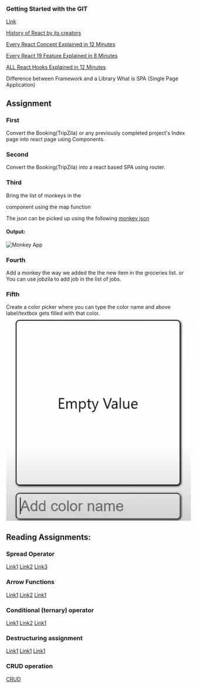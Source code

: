 ### Getting Started with the GIT
[Link](https://www.freecodecamp.org/news/practical-git-and-git-workflows/)

[History of React by its creators](https://www.youtube.com/watch?v=8pDqJVdNa44&t=5s)

[Every React Concept Explained in 12 Minutes](https://www.youtube.com/watch?v=wIyHSOugGGw&t=315s)

[Every React 19 Feature Explained in 8 Minutes](https://www.youtube.com/watch?v=2NPIYnY3ilo)

[ALL React Hooks Explained in 12 Minutes](https://www.youtube.com/watch?v=LOH1l-MP_9k)

Difference between Framework and a Library
What is SPA (Single Page Application)


## Assignment 

### First
Convert the Booking(TripZila) or any previously completed project's Index page into react page using Components. 
### Second
Convert the Booking(TripZila) into a react based SPA using router.
### Third
Bring the list of monkeys in the <Main/> component using the map function

The json can be picked up using the following [monkey json](https://raw.githubusercontent.com/jamesmontemagno/app-monkeys/master/MonkeysApp/monkeydata.json)
#### Output: 
![Monkey App]()

### Fourth

Add a monkey the way we added the the new item in the groceries list.
or
You can use jobzila to add job in the list of jobs.

### Fifth
Create a color picker where you can type the color name and above label/textbox gets filled with that color. 
![Color Selector](Assets/challange.png)

## Reading Assignments:

### Spread Operator
[Link1](https://www.freecodecamp.org/news/javascript-spread-and-rest-operators/)
[Link2](https://www.w3schools.com/react/react_es6_spread.asp)
[Link3](https://developer.mozilla.org/en-US/docs/Web/JavaScript/Reference/Operators/Spread_syntax)

### Arrow Functions
[Link1](https://developer.mozilla.org/en-US/docs/Web/JavaScript/Reference/Functions/Arrow_functions
)
[Link2](https://www.w3schools.com/js/js_arrow_function.asp)
[Link1](https://www.freecodecamp.org/news/javascript-arrow-functions-in-depth/)

###  Conditional (ternary) operator   
[Link1](https://developer.mozilla.org/en-US/docs/Web/JavaScript/Reference/Operators/Conditional_operator)
[Link2](https://www.w3schools.com/react/react_es6_ternary.asp)
[Link1](https://www.freecodecamp.org/news/the-ternary-operator-in-javascript/)

### Destructuring assignment
[Link1](https://developer.mozilla.org/en-US/docs/Web/JavaScript/Reference/Operators/Destructuring_assignment)
[Link1](https://www.w3schools.com/react/react_es6_destructuring.asp)
[Link1](https://www.freecodecamp.org/news/array-vs-object-destructuring-in-javascript/)

### CRUD operation 
[CRUD](https://www.freecodecamp.org/news/crud-operations-explained/)
